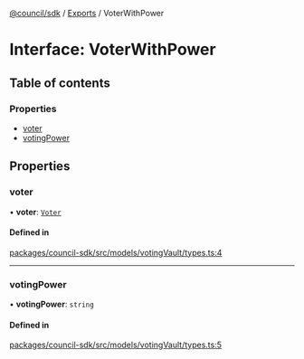 [@council/sdk](../README.md) / [Exports](../modules.md) / VoterWithPower

# Interface: VoterWithPower

## Table of contents

### Properties

- [voter](VoterWithPower.md#voter)
- [votingPower](VoterWithPower.md#votingpower)

## Properties

### voter

• **voter**: [`Voter`](../classes/Voter.md)

#### Defined in

[packages/council-sdk/src/models/votingVault/types.ts:4](https://github.com/element-fi/council-monorepo/blob/c29492c/packages/council-sdk/src/models/votingVault/types.ts#L4)

___

### votingPower

• **votingPower**: `string`

#### Defined in

[packages/council-sdk/src/models/votingVault/types.ts:5](https://github.com/element-fi/council-monorepo/blob/c29492c/packages/council-sdk/src/models/votingVault/types.ts#L5)
